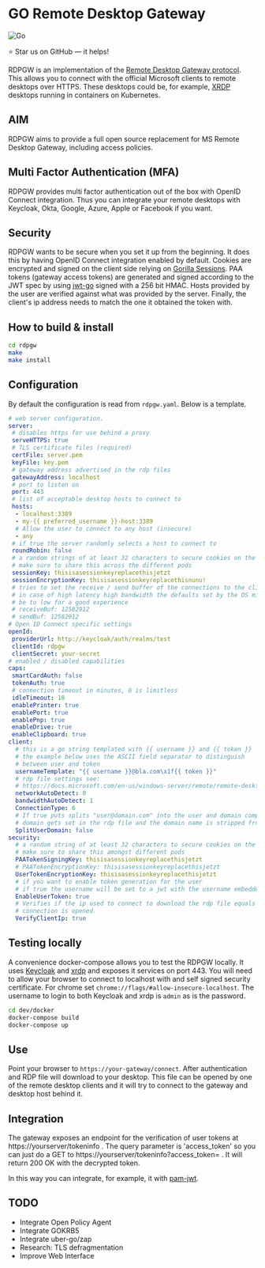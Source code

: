 GO Remote Desktop Gateway
=========================

![Go](https://github.com/bolkedebruin/rdpgw/workflows/Go/badge.svg)

:star: Star us on GitHub — it helps!

RDPGW is an implementation of the [Remote Desktop Gateway protocol](https://docs.microsoft.com/en-us/openspecs/windows_protocols/ms-tsgu/0007d661-a86d-4e8f-89f7-7f77f8824188).
This allows you to connect with the official Microsoft clients to remote desktops over HTTPS. 
These desktops could be, for example, [XRDP](http://www.xrdp.org) desktops running in containers
on Kubernetes.

## AIM
RDPGW aims to provide a full open source replacement for MS Remote Desktop Gateway, 
including access policies.

## Multi Factor Authentication (MFA)
RDPGW provides multi factor authentication out of the box with OpenID Connect integration. Thus
you can integrate your remote desktops with Keycloak, Okta, Google, Azure, Apple or Facebook 
if you want. 

## Security
RDPGW wants to be secure when you set it up from the beginning. It does this by having OpenID
Connect integration enabled by default. Cookies are encrypted and signed on the client side relying
on [Gorilla Sessions](https://www.gorillatoolkit.org/pkg/sessions). PAA tokens (gateway access tokens)
are generated and signed according to the JWT spec by using [jwt-go](https://github.com/dgrijalva/jwt-go)
signed with a 256 bit HMAC. Hosts provided by the user are verified against what was provided by
the server. Finally, the client's ip address needs to match the one it obtained the token with.

## How to build & install
```bash
cd rdpgw
make
make install
```

## Configuration
By default the configuration is read from `rdpgw.yaml`. Below is a 
template.

```yaml
# web server configuration. 
server:
 # disables https for use behind a proxy
 serveHTTPS: true
 # TLS certificate files (required)
 certFile: server.pem
 keyFile: key.pem
 # gateway address advertised in the rdp files
 gatewayAddress: localhost
 # port to listen on
 port: 443
 # list of acceptable desktop hosts to connect to
 hosts:
  - localhost:3389
  - my-{{ preferred_username }}-host:3389
  # Allow the user to connect to any host (insecure)
  - any 
 # if true the server randomly selects a host to connect to
 roundRobin: false 
 # a random strings of at least 32 characters to secure cookies on the client
 # make sure to share this across the different pods
 sessionKey: thisisasessionkeyreplacethisjetzt
 sessionEncryptionKey: thisisasessionkeyreplacethisnunu!
 # tries to set the receive / send buffer of the connections to the client
 # in case of high latency high bandwidth the defaults set by the OS might
 # be to low for a good experience
 # receiveBuf: 12582912
 # sendBuf: 12582912 
# Open ID Connect specific settings
openId:
 providerUrl: http://keycloak/auth/realms/test
 clientId: rdpgw
 clientSecret: your-secret
# enabled / disabled capabilities
caps:
 smartCardAuth: false
 tokenAuth: true
 # connection timeout in minutes, 0 is limitless
 idleTimeout: 10
 enablePrinter: true
 enablePort: true
 enablePnp: true
 enableDrive: true
 enableClipboard: true
client:
  # this is a go string templated with {{ username }} and {{ token }}
  # the example below uses the ASCII field separator to distinguish
  # between user and token 
  usernameTemplate: "{{ username }}@bla.com\x1f{{ token }}"
  # rdp file settings see: 
  # https://docs.microsoft.com/en-us/windows-server/remote/remote-desktop-services/clients/rdp-files
  networkAutoDetect: 0
  bandwidthAutoDetect: 1
  ConnectionType: 6
  # If true puts splits "user@domain.com" into the user and domain component so that
  # domain gets set in the rdp file and the domain name is stripped from the username
  SplitUserDomain: false
security:
  # a random string of at least 32 characters to secure cookies on the client
  # make sure to share this amongst different pods
  PAATokenSigningKey: thisisasessionkeyreplacethisjetzt
  # PAATokenEncryptionKey: thisisasessionkeyreplacethisjetzt
  UserTokenEncryptionKey: thisisasessionkeyreplacethisjetzt
  # if you want to enable token generation for the user
  # if true the username will be set to a jwt with the username embedded into it
  EnableUserToken: true
  # Verifies if the ip used to connect to download the rdp file equals from where the
  # connection is opened.
  VerifyClientIp: true
```
## Testing locally
A convenience docker-compose allows you to test the RDPGW locally. It uses [Keycloak](http://www.keycloak.org) 
and [xrdp](http://www.xrdp.org) and exposes it services on port 443. You will need to allow your browser
to connect to localhost with and self signed security certificate. For chrome set `chrome://flags/#allow-insecure-localhost`.
The username to login to both Keycloak and xrdp is `admin` as is the password.

```bash
cd dev/docker
docker-compose build
docker-compose up
```

## Use
Point your browser to `https://your-gateway/connect`. After authentication
and RDP file will download to your desktop. This file can be opened by one
of the remote desktop clients and it will try to connect to the gateway and
desktop host behind it.

## Integration
The gateway exposes an endpoint for the verification of user tokens at
https://yourserver/tokeninfo . The query parameter is 'access_token' so
you can just do a GET to https://yourserver/tokeninfo?access_token=<token> .
It will return 200 OK with the decrypted token.

In this way you can integrate, for example, it with [pam-jwt](https://github.com/bolkedebruin/pam-jwt).

## TODO
* Integrate Open Policy Agent
* Integrate GOKRB5
* Integrate uber-go/zap
* Research: TLS defragmentation 
* Improve Web Interface


